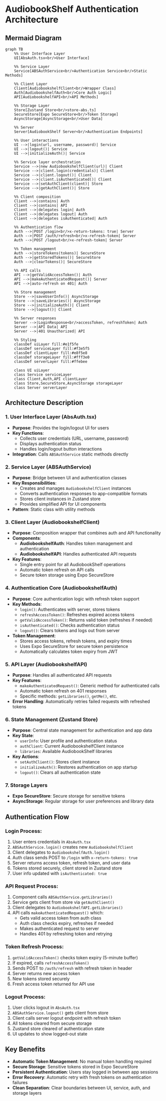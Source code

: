 # AudiobookShelf Authentication Architecture

## Mermaid Diagram

```mermaid
graph TB
    %% User Interface Layer
    UI[AbsAuth.tsx<br/>User Interface]

    %% Service Layer
    Service[ABSAuthService<br/>Authentication Service<br/>Static Methods]

    %% Client Layer
    Client[AudiobookshelfClient<br/>Wrapper Class]
    Auth[AudiobookshelfAuth<br/>Core Auth Logic]
    API[AudiobookshelfAPI<br/>API Methods]

    %% Storage Layer
    Store[Zustand Store<br/>store-abs.ts]
    SecureStore[Expo SecureStore<br/>Token Storage]
    AsyncStorage[AsyncStorage<br/>User Data]

    %% Server
    Server[AudiobookShelf Server<br/>Authentication Endpoints]

    %% User interactions
    UI -->|login(url, username, password)| Service
    UI -->|logout()| Service
    UI -->|initializeAuth()| Service

    %% Service layer orchestration
    Service -->|new AudiobookshelfClient(url)| Client
    Service -->|client.login(credentials)| Client
    Service -->|client.logout()| Client
    Service -->|client.isAuthenticated()| Client
    Service -->|setAuthClient(client)| Store
    Service -->|getAuthClient()| Store

    %% Client composition
    Client -->|contains| Auth
    Client -->|contains| API
    Client -->|delegates login| Auth
    Client -->|delegates logout| Auth
    Client -->|delegates isAuthenticated| Auth

    %% Authentication flow
    Auth -->|POST /login<br/>x-return-tokens: true| Server
    Auth -->|POST /auth/refresh<br/>x-refresh-token| Server
    Auth -->|POST /logout<br/>x-refresh-token| Server

    %% Token management
    Auth -->|storeTokens(tokens)| SecureStore
    Auth -->|getStoredTokens()| SecureStore
    Auth -->|clearTokens()| SecureStore

    %% API calls
    API -->|getValidAccessToken()| Auth
    API -->|makeAuthenticatedRequest()| Server
    API -->|auto-refresh on 401| Auth

    %% Store management
    Store -->|saveUserInfo()| AsyncStorage
    Store -->|saveLibraries()| AsyncStorage
    Store -->|initializeAuth()| Client
    Store -->|logout()| Client

    %% Server responses
    Server -->|LoginResponse<br/>accessToken, refreshToken| Auth
    Server -->|API Data| API
    Server -->|401 Unauthorized| API

    %% Styling
    classDef uiLayer fill:#e1f5fe
    classDef serviceLayer fill:#f3e5f5
    classDef clientLayer fill:#e8f5e8
    classDef storageLayer fill:#fff3e0
    classDef serverLayer fill:#ffebee

    class UI uiLayer
    class Service serviceLayer
    class Client,Auth,API clientLayer
    class Store,SecureStore,AsyncStorage storageLayer
    class Server serverLayer
```

## Architecture Description

### 1. **User Interface Layer (AbsAuth.tsx)**

- **Purpose**: Provides the login/logout UI for users
- **Key Functions**:
  - Collects user credentials (URL, username, password)
  - Displays authentication status
  - Handles login/logout button interactions
- **Integration**: Calls `ABSAuthService` static methods directly

### 2. **Service Layer (ABSAuthService)**

- **Purpose**: Bridge between UI and authentication classes
- **Key Responsibilities**:
  - Creates and manages `AudiobookshelfClient` instances
  - Converts authentication responses to app-compatible formats
  - Stores client instances in Zustand store
  - Provides simplified API for UI components
- **Pattern**: Static class with utility methods

### 3. **Client Layer (AudiobookshelfClient)**

- **Purpose**: Composition wrapper that combines auth and API functionality
- **Components**:
  - **AudiobookshelfAuth**: Handles token management and authentication
  - **AudiobookshelfAPI**: Handles authenticated API requests
- **Key Features**:
  - Single entry point for all AudiobookShelf operations
  - Automatic token refresh on API calls
  - Secure token storage using Expo SecureStore

### 4. **Authentication Core (AudiobookshelfAuth)**

- **Purpose**: Core authentication logic with refresh token support
- **Key Methods**:
  - `login()`: Authenticates with server, stores tokens
  - `refreshAccessToken()`: Refreshes expired access tokens
  - `getValidAccessToken()`: Returns valid token (refreshes if needed)
  - `isAuthenticated()`: Checks authentication status
  - `logout()`: Clears tokens and logs out from server
- **Token Management**:
  - Stores access tokens, refresh tokens, and expiry times
  - Uses Expo SecureStore for secure token persistence
  - Automatically calculates token expiry from JWT

### 5. **API Layer (AudiobookshelfAPI)**

- **Purpose**: Handles all authenticated API requests
- **Key Features**:
  - `makeAuthenticatedRequest()`: Generic method for authenticated calls
  - Automatic token refresh on 401 responses
  - Specific methods: `getLibraries()`, `getMe()`, etc.
- **Error Handling**: Automatically retries failed requests with refreshed tokens

### 6. **State Management (Zustand Store)**

- **Purpose**: Central state management for authentication and app data
- **Key State**:
  - `userInfo`: User profile and authentication status
  - `authClient`: Current AudiobookshelfClient instance
  - `libraries`: Available AudiobookShelf libraries
- **Key Actions**:
  - `setAuthClient()`: Stores client instance
  - `initializeAuth()`: Restores authentication on app startup
  - `logout()`: Clears all authentication state

### 7. **Storage Layers**

- **Expo SecureStore**: Secure storage for sensitive tokens
- **AsyncStorage**: Regular storage for user preferences and library data

## Authentication Flow

### Login Process:

1. User enters credentials in `AbsAuth.tsx`
2. `ABSAuthService.login()` creates new `AudiobookshelfClient`
3. Client delegates to `AudiobookshelfAuth.login()`
4. Auth class sends POST to `/login` with `x-return-tokens: true`
5. Server returns access token, refresh token, and user data
6. Tokens stored securely, client stored in Zustand store
7. User info updated with `isAuthenticated: true`

### API Request Process:

1. Component calls `ABSAuthService.getLibraries()`
2. Service gets client from store via `getAuthClient()`
3. Client delegates to `AudiobookshelfAPI.getLibraries()`
4. API calls `makeAuthenticatedRequest()` which:
   - Gets valid access token from auth class
   - Auth class checks expiry, refreshes if needed
   - Makes authenticated request to server
   - Handles 401 by refreshing token and retrying

### Token Refresh Process:

1. `getValidAccessToken()` checks token expiry (5-minute buffer)
2. If expired, calls `refreshAccessToken()`
3. Sends POST to `/auth/refresh` with refresh token in header
4. Server returns new access token
5. New tokens stored securely
6. Fresh access token returned for API use

### Logout Process:

1. User clicks logout in `AbsAuth.tsx`
2. `ABSAuthService.logout()` gets client from store
3. Client calls server logout endpoint with refresh token
4. All tokens cleared from secure storage
5. Zustand store cleared of authentication state
6. UI updates to show logged-out state

## Key Benefits

- **Automatic Token Management**: No manual token handling required
- **Secure Storage**: Sensitive tokens stored in Expo SecureStore
- **Persistent Authentication**: Users stay logged in between app sessions
- **Error Recovery**: Automatic retry with fresh tokens on authentication failures
- **Clean Separation**: Clear boundaries between UI, service, auth, and storage layers
